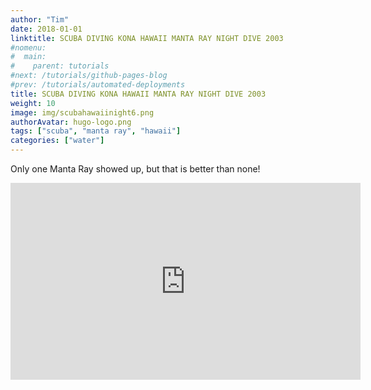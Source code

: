 ```yaml
---
author: "Tim"
date: 2018-01-01
linktitle: SCUBA DIVING KONA HAWAII MANTA RAY NIGHT DIVE 2003
#nomenu:
#  main:
#    parent: tutorials
#next: /tutorials/github-pages-blog
#prev: /tutorials/automated-deployments
title: SCUBA DIVING KONA HAWAII MANTA RAY NIGHT DIVE 2003
weight: 10
image: img/scubahawaiinight6.png
authorAvatar: hugo-logo.png
tags: ["scuba", "manta ray", "hawaii"]
categories: ["water"]
---
```


Only one Manta Ray showed up, but that is better than none!  

<iframe width="560" height="315" src="https://www.youtube.com/embed/rpNixOc1sik" frameborder="0" allow="autoplay; encrypted-media" allowfullscreen></iframe>
